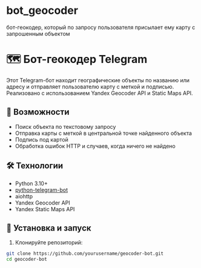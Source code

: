 # bot_geocoder
бот-геокодер, который по запросу пользователя присылает ему карту с запрошенным объектом
# 🗺 Бот-геокодер Telegram

Этот Telegram-бот находит географические объекты по названию или адресу и отправляет пользователю карту с меткой и подписью. Реализовано с использованием Yandex Geocoder API и Static Maps API.

## 🔧 Возможности

- Поиск объекта по текстовому запросу
- Отправка карты с меткой в центральной точке найденного объекта
- Подпись под картой
- Обработка ошибок HTTP и случаев, когда ничего не найдено

## 🛠 Технологии

- Python 3.10+
- [python-telegram-bot](https://github.com/python-telegram-bot/python-telegram-bot)
- aiohttp
- Yandex Geocoder API
- Yandex Static Maps API

## 🚀 Установка и запуск

1. Клонируйте репозиторий:

```bash
git clone https://github.com/yourusername/geocoder-bot.git
cd geocoder-bot
